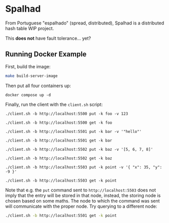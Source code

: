 # Spalhad

From Portuguese "espalhado" (spread, distributed),
Spalhad is a distributed hash table WIP project.

This **does not** have fault tolerance... yet?

## Running Docker Example

First, build the image:
```sh
make build-server-image
```

Then put all four containers up:
```
docker compose up -d
```

Finally, run the client with the `client.sh` script:
```
./client.sh -b http://localhost:5500 put -k foo -v 123

./client.sh -b http://localhost:5500 get -k foo

./client.sh -b http://localhost:5501 put -k bar -v '"hello"'

./client.sh -b http://localhost:5501 get -k bar

./client.sh -b http://localhost:5502 put -k baz -v '[5, 6, 7, 8]'

./client.sh -b http://localhost:5502 get -k baz

./client.sh -b http://localhost:5503 put -k point -v '{ "x": 35, "y": -9 }'

./client.sh -b http://localhost:5503 get -k point
```

Note that e.g. the `put` command sent to `http://localhost:5503`
does not imply that the entry will be stored in that node,
instead, the storing node is chosen based on some maths.
The node to which the command was sent will communicate with the proper node.
Try querying to a different node:

```sh
./client.sh -b http://localhost:5501 get -k point
```
